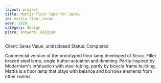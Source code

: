 ```yaml
---
layout: project
title: Mattia floor lamp for Serax
id: mattia_floor_serax
year: 2020
category: design
place: Antwerp, Belgium
---
```

Client: Serax
Value: undisclosed
Status: Completed


Commercial version of the prototyped floor lamp developed of Serax. Fillet brazed steel lamp, single button actuation and dimming. Partly inspired by Modernism's infatuation with steel tubing, partly by bicycle frame building, Mattia is a floor lamp that plays with balance and borrows elements from other realms.
